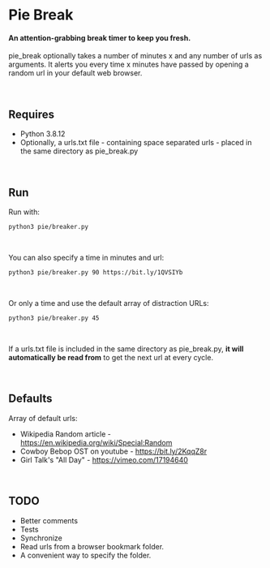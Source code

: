 # Pie Break
#### An attention-grabbing break timer to keep you fresh.

pie_break optionally takes a number of minutes x and any number of urls as arguments. It alerts you every time x minutes have passed by opening a random url in your default web browser.

<br>

## Requires
 - Python 3.8.12
 - Optionally, a urls.txt file - containing space separated urls - placed in the same directory as pie_break.py

<br>

## Run
Run with:

`python3 pie/breaker.py`

<br>

You can also specify a time in minutes and url:

`python3 pie/breaker.py 90 https://bit.ly/1QVSIYb`

<br>

Or only a time and use the default array of distraction URLs:

`python3 pie/breaker.py 45`

<br>

If a urls.txt file is included in the same directory as pie_break.py, **it will automatically be read from** to get the next url at every cycle.

<br>

## Defaults
Array of default urls:
* Wikipedia Random article - https://en.wikipedia.org/wiki/Special:Random
* Cowboy Bebop OST on youtube - https://bit.ly/2KqqZ8r
* Girl Talk's "All Day" - https://vimeo.com/17194640

<br>


## TODO
* Better comments
* Tests
* Synchronize
* Read urls from a browser bookmark folder.
* A convenient way to specify the folder.